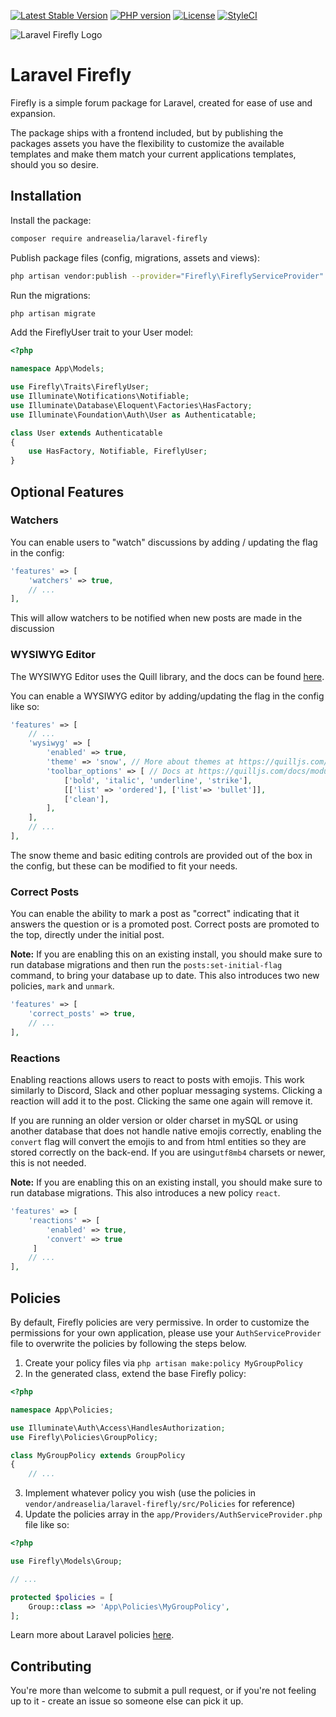 [![Latest Stable Version](https://img.shields.io/packagist/v/AndreasElia/laravel-firefly.svg)](https://packagist.org/packages/AndreasElia/laravel-firefly)
[![PHP version](https://img.shields.io/packagist/php-v/AndreasElia/laravel-firefly.svg)](https://packagist.org/packages/AndreasElia/laravel-firefly)
[![License](https://img.shields.io/packagist/l/AndreasElia/laravel-firefly.svg)](https://packagist.org/packages/AndreasElia/laravel-firefly)
[![StyleCI](https://github.styleci.io/repos/149909240/shield?branch=master)](https://github.styleci.io/repos/149909240?branch=master)

![Laravel Firefly Logo](/logo.png?raw=true "Laravel Firefly Logo")

# Laravel Firefly

Firefly is a simple forum package for Laravel, created for ease of use and expansion.

The package ships with a frontend included, but by publishing the packages assets you have the flexibility to customize the available templates and make them match your current applications templates, should you so desire.

## Installation

Install the package:

```bash
composer require andreaselia/laravel-firefly
```

Publish package files (config, migrations, assets and views):

```bash
php artisan vendor:publish --provider="Firefly\FireflyServiceProvider"
```

Run the migrations:

```bash
php artisan migrate
```

Add the FireflyUser trait to your User model:

```php
<?php

namespace App\Models;

use Firefly\Traits\FireflyUser;
use Illuminate\Notifications\Notifiable;
use Illuminate\Database\Eloquent\Factories\HasFactory;
use Illuminate\Foundation\Auth\User as Authenticatable;

class User extends Authenticatable
{
    use HasFactory, Notifiable, FireflyUser;
}
```

## Optional Features

### Watchers

You can enable users to "watch" discussions by adding / updating the flag in the config:

```php
'features' => [
    'watchers' => true,
    // ...
],
```

This will allow watchers to be notified when new posts are made in the discussion

### WYSIWYG Editor

The WYSIWYG Editor uses the Quill library, and the docs can be found [here](https://quilljs.com/docs).

You can enable a WYSIWYG editor by adding/updating the flag in the config like so:

```php
'features' => [
    // ...
    'wysiwyg' => [
        'enabled' => true,
        'theme' => 'snow', // More about themes at https://quilljs.com/docs/themes/
        'toolbar_options' => [ // Docs at https://quilljs.com/docs/modules/toolbar/
            ['bold', 'italic', 'underline', 'strike'],
            [['list' => 'ordered'], ['list'=> 'bullet']],
            ['clean'],
        ],
    ],
    // ...
],
```

The snow theme and basic editing controls are provided out of the box in the config, but these can be modified to fit your needs.

### Correct Posts

You can enable the ability to mark a post as "correct" indicating that it answers the question or is a promoted post. Correct posts are promoted to the top, directly under the initial post.

**Note:** If you are enabling this on an existing install, you should make sure to run database migrations and then run the `posts:set-initial-flag` command, to bring your database up to date. This also introduces two new policies, `mark` and `unmark`.

```php
'features' => [
    'correct_posts' => true,
    // ...
],
```

### Reactions

Enabling reactions allows users to react to posts with emojis. This work similarly to Discord, Slack and other popluar messaging systems. Clicking a reaction will add it to the post. Clicking the same one again will remove it.

If you are running an older version or older charset in mySQL or using another database that does not handle native emojis correctly, enabling the `convert` flag will convert the emojis to and from html entities so they are stored correctly on the back-end. If you are using`utf8mb4` charsets or newer, this is not needed.

**Note:** If you are enabling this on an existing install, you should make sure to run database migrations. This also introduces a new policy `react`.

```php
'features' => [
    'reactions' => [
        'enabled' => true,
        'convert' => true
     ]
    // ...
],
```

## Policies

By default, Firefly policies are very permissive. In order to customize the permissions for your own application, please use your `AuthServiceProvider` file to overwrite the policies by following the steps below.

1. Create your policy files via `php artisan make:policy MyGroupPolicy`
2. In the generated class, extend the base Firefly policy:

```php
<?php

namespace App\Policies;

use Illuminate\Auth\Access\HandlesAuthorization;
use Firefly\Policies\GroupPolicy;

class MyGroupPolicy extends GroupPolicy
{
    // ...
```

3. Implement whatever policy you wish (use the policies in `vendor/andreaselia/laravel-firefly/src/Policies` for reference)
4. Update the policies array in the `app/Providers/AuthServiceProvider.php` file like so:

```php
<?php

use Firefly\Models\Group;

// ...

protected $policies = [
    Group::class => 'App\Policies\MyGroupPolicy',
];
```

Learn more about Laravel policies [here](https://laravel.com/docs/8.x/authorization#registering-policies).

## Contributing

You're more than welcome to submit a pull request, or if you're not feeling up to it - create an issue so someone else can pick it up.
